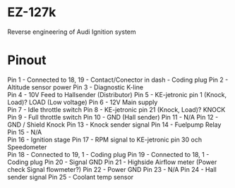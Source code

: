 # EZ-127k
Reverse engineering of Audi Ignition system


# Pinout
Pin 1 - Connected to 18, 19  - Contact/Conector in dash - Coding plug
Pin 2 - Altitude sensor power
Pin 3 - Diagnostic K-line               
Pin 4 - 10V Feed to Hallsender (Distributor)
Pin 5 - KE-jetronic pin 1   (Knock, Load)? LOAD   (Low voltage)
Pin 6 - 12V Main supply           
Pin 7 - Idle throttle switch
Pin 8 - KE-jetronic  pin 21 (Knock, Load)? KNOCK 
Pin 9 - Full throttle switch
Pin 10 - GND (Hall sender)
Pin 11 - N/A
Pin 12 - GND / Shield Knock
Pin 13 - Knock sender signal
Pin 14 - Fuelpump Relay    
Pin 15 - N/A         
Pin 16 - Ignition stage
Pin 17 - RPM signal to KE-jetronic pin 30 och Speedometer         
Pin 18 - Connected to 19, 1 -  Coding plug
Pin 19 - Connected to 18, 1 -  Coding plug
Pin 20 - Signal GND
Pin 21 - Highside Airflow meter   (Power check Signal flowmeter?)
Pin 22 - Power GND
Pin 23 - N/A
Pin 24 - Hall sender signal
Pin 25 - Coolant temp sensor

